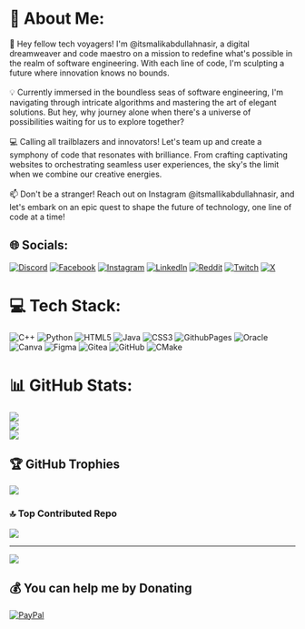 # 💫 About Me:
🚀 Hey fellow tech voyagers! I'm @itsmalikabdullahnasir, a digital dreamweaver and code maestro on a mission to redefine what's possible in the realm of software engineering. With each line of code, I'm sculpting a future where innovation knows no bounds.<br><br>💡 Currently immersed in the boundless seas of software engineering, I'm navigating through intricate algorithms and mastering the art of elegant solutions. But hey, why journey alone when there's a universe of possibilities waiting for us to explore together?<br><br>💻 Calling all trailblazers and innovators! Let's team up and create a symphony of code that resonates with brilliance. From crafting captivating websites to orchestrating seamless user experiences, the sky's the limit when we combine our creative energies.<br><br>📫 Don't be a stranger! Reach out on Instagram @itsmallikabdullahnasir, and let's embark on an epic quest to shape the future of technology, one line of code at a time!


## 🌐 Socials:
[![Discord](https://img.shields.io/badge/Discord-%237289DA.svg?logo=discord&logoColor=white)](https://discord.gg/itsmallikabdullahnasir) [![Facebook](https://img.shields.io/badge/Facebook-%231877F2.svg?logo=Facebook&logoColor=white)](https://facebook.com/AbdullahNasir4) [![Instagram](https://img.shields.io/badge/Instagram-%23E4405F.svg?logo=Instagram&logoColor=white)](https://instagram.com/itsmallikabdullahnasir) [![LinkedIn](https://img.shields.io/badge/LinkedIn-%230077B5.svg?logo=linkedin&logoColor=white)](https://linkedin.com/in/itsmallikabdullahnasir) [![Reddit](https://img.shields.io/badge/Reddit-%23FF4500.svg?logo=Reddit&logoColor=white)](https://reddit.com/user/itsmallikabdullah) [![Twitch](https://img.shields.io/badge/Twitch-%239146FF.svg?logo=Twitch&logoColor=white)](https://twitch.tv/itsmallikabdullahnasir) [![X](https://img.shields.io/badge/X-black.svg?logo=X&logoColor=white)](https://x.com/Abdullah_Nasir5) 

# 💻 Tech Stack:
![C++](https://img.shields.io/badge/c++-%2300599C.svg?style=for-the-badge&logo=c%2B%2B&logoColor=white) ![Python](https://img.shields.io/badge/python-3670A0?style=for-the-badge&logo=python&logoColor=ffdd54) ![HTML5](https://img.shields.io/badge/html5-%23E34F26.svg?style=for-the-badge&logo=html5&logoColor=white) ![Java](https://img.shields.io/badge/java-%23ED8B00.svg?style=for-the-badge&logo=openjdk&logoColor=white) ![CSS3](https://img.shields.io/badge/css3-%231572B6.svg?style=for-the-badge&logo=css3&logoColor=white) ![GithubPages](https://img.shields.io/badge/github%20pages-121013?style=for-the-badge&logo=github&logoColor=white) ![Oracle](https://img.shields.io/badge/Oracle-F80000?style=for-the-badge&logo=oracle&logoColor=white) ![Canva](https://img.shields.io/badge/Canva-%2300C4CC.svg?style=for-the-badge&logo=Canva&logoColor=white) ![Figma](https://img.shields.io/badge/figma-%23F24E1E.svg?style=for-the-badge&logo=figma&logoColor=white) ![Gitea](https://img.shields.io/badge/Gitea-34495E?style=for-the-badge&logo=gitea&logoColor=5D9425) ![GitHub](https://img.shields.io/badge/github-%23121011.svg?style=for-the-badge&logo=github&logoColor=white) ![CMake](https://img.shields.io/badge/CMake-%23008FBA.svg?style=for-the-badge&logo=cmake&logoColor=white)
# 📊 GitHub Stats:
![](https://github-readme-stats.vercel.app/api?username=itsmalikabdullahnasir&theme=tokyonight&hide_border=true&include_all_commits=true&count_private=true)<br/>
![](https://github-readme-streak-stats.herokuapp.com/?user=itsmalikabdullahnasir&theme=tokyonight&hide_border=true)<br/>
![](https://github-readme-stats.vercel.app/api/top-langs/?username=itsmalikabdullahnasir&theme=tokyonight&hide_border=true&include_all_commits=true&count_private=true&layout=compact)

## 🏆 GitHub Trophies
![](https://github-profile-trophy.vercel.app/?username=itsmalikabdullahnasir&theme=radical&no-frame=true&no-bg=false&margin-w=4)

### 🔝 Top Contributed Repo
![](https://github-contributor-stats.vercel.app/api?username=itsmalikabdullahnasir&limit=5&theme=dark&combine_all_yearly_contributions=true)

---
[![](https://visitcount.itsvg.in/api?id=itsmalikabdullahnasir&icon=2&color=12)](https://visitcount.itsvg.in)

  ## 💰 You can help me by Donating
  [![PayPal](https://img.shields.io/badge/PayPal-00457C?style=for-the-badge&logo=paypal&logoColor=white)](https://paypal.me/paypal.me/itsmalikabdullahnasir) 

  
<!-- Proudly created with GPRM ( https://gprm.itsvg.in ) -->

